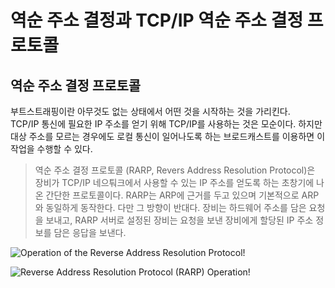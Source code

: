 # 역순 주소 결정과 TCP/IP 역순 주소 결정 프로토콜

## 역순 주소 결정 프로토콜

부트스트래핑이란 아무것도 없는 상태에서 어떤 것을 시작하는 것을 가리킨다.  
TCP/IP 통신에 필요한 IP 주소를 얻기 위해 TCP/IP를 사용하는 것은 모순이다. 하지만 대상 주소를 모르는 경우에도 로컬 통신이 일어나도록 하는 브로드캐스트를 이용하면 이 작업을 수행할 수 있다.  

> 역순 주소 결정 프로토콜 (RARP, Revers Address Resolution Protocol)은 장비가 TCP/IP 네으퉈크에서 사용할 수 있는 IP 주소를 얻도록 하는 초창기에 나온 간단한 프로토콜이다. RARP는 ARP에 근거를 두고 있으며 기본적으로 ARP와 동일하게 동작한다. 다만 그 방향이 반대다. 장비는 하드웨어 주소를 담은 요청을 보내고, RARP 서버로 설정된 장비는 요청을 보낸 장비에게 할당된 IP 주소 정보를 담은 응답을 보낸다.

![Operation of the Reverse Address Resolution Protocol!](http://www.tcpipguide.com/free/diagrams/rarptrans.png)

![Reverse Address Resolution Protocol (RARP) Operation!](http://www.tcpipguide.com/free/diagrams/rarpoperation.png)  